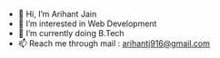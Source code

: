 - 👋 Hi, I’m Arihant Jain
- 👀 I’m interested in Web Development
- 🌱 I’m currently doing B.Tech
- 📫 Reach me through mail : arihantj916@gmail.com
<!-- - 💞️ I’m looking to collaborate ... -->

<!---
arihantjain916/arihantjain916 is a ✨ special ✨ repository because its `README.md` (this file) appears on your GitHub profile.
You can click the Preview link to take a look at your changes.
--->
